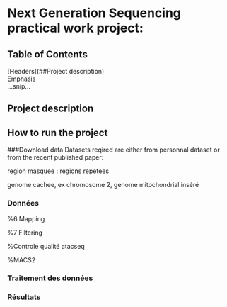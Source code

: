 # Next Generation Sequencing practical work project: 
## Table of Contents 
[Headers](##Project description)  
[Emphasis](##emphasis)  
...snip...    
<a name="headers"/>

## Project description




## How to run the project
###Download data
Datasets reqired are either from personnal dataset or from the recent published paper:




region masquee : regions repetees

genome cachee, ex chromosome 2, genome mitochondrial inséré
### Données 



%6 Mapping

%7 Filtering

%Controle qualité atacseq

%MACS2


### Traitement des données

### Résultats
